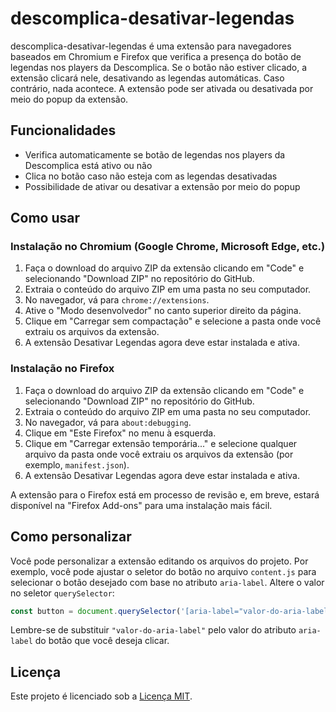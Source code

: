 # descomplica-desativar-legendas

descomplica-desativar-legendas é uma extensão para navegadores baseados em Chromium e Firefox que verifica a presença do botão de legendas nos players da Descomplica. Se o botão não estiver clicado, a extensão clicará nele, desativando as legendas automáticas. Caso contrário, nada acontece. A extensão pode ser ativada ou desativada por meio do popup da extensão.

## Funcionalidades

- Verifica automaticamente se botão de legendas nos players da Descomplica está ativo ou não
- Clica no botão caso não esteja com as legendas desativadas
- Possibilidade de ativar ou desativar a extensão por meio do popup

## Como usar

### Instalação no Chromium (Google Chrome, Microsoft Edge, etc.)

1. Faça o download do arquivo ZIP da extensão clicando em "Code" e selecionando "Download ZIP" no repositório do GitHub.
2. Extraia o conteúdo do arquivo ZIP em uma pasta no seu computador.
3. No navegador, vá para `chrome://extensions`.
4. Ative o "Modo desenvolvedor" no canto superior direito da página.
5. Clique em "Carregar sem compactação" e selecione a pasta onde você extraiu os arquivos da extensão.
6. A extensão Desativar Legendas agora deve estar instalada e ativa.

### Instalação no Firefox

1. Faça o download do arquivo ZIP da extensão clicando em "Code" e selecionando "Download ZIP" no repositório do GitHub.
2. Extraia o conteúdo do arquivo ZIP em uma pasta no seu computador.
3. No navegador, vá para `about:debugging`.
4. Clique em "Este Firefox" no menu à esquerda.
5. Clique em "Carregar extensão temporária..." e selecione qualquer arquivo da pasta onde você extraiu os arquivos da extensão (por exemplo, `manifest.json`).
6. A extensão Desativar Legendas agora deve estar instalada e ativa.

A extensão para o Firefox está em processo de revisão e, em breve, estará disponível na "Firefox Add-ons" para uma instalação mais fácil.

## Como personalizar

Você pode personalizar a extensão editando os arquivos do projeto. Por exemplo, você pode ajustar o seletor do botão no arquivo `content.js` para selecionar o botão desejado com base no atributo `aria-label`. Altere o valor no seletor `querySelector`:

```javascript
const button = document.querySelector('[aria-label="valor-do-aria-label"]');
```

Lembre-se de substituir `"valor-do-aria-label"` pelo valor do atributo `aria-label` do botão que você deseja clicar.

## Licença
Este projeto é licenciado sob a [Licença MIT](./LICENSE).
